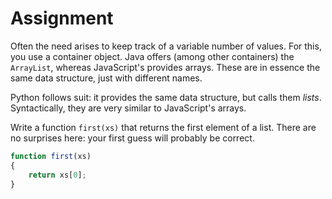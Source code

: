 # Assignment

Often the need arises to keep track of a variable number of values. For this,
you use a container object. Java offers (among other containers) the `ArrayList`,
whereas JavaScript's provides arrays. These are in essence the same data structure,
just with different names.

Python follows suit: it provides the same data structure, but calls them *lists*.
Syntactically, they are very similar to JavaScript's arrays.

Write a function `first(xs)` that returns the first element of a list.
There are no surprises here: your first guess will probably be correct.

```javascript
function first(xs)
{
    return xs[0];
}
```
